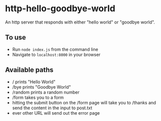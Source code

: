 # http-hello-goodbye-world

An http server that responds with either "hello world" or "goodbye world".

## To use
- Run `node index.js` from the command line
- Navigate to `localhost:8000` in your browser

## Available paths
  - / prints "Hello World"
  - /bye prints "Goodbye World"
  - /random prints a random number
  - /form takes you to a form
  - hitting the submit button on the /form page will take you to /thanks and send the content in the input to post.txt
  - ever other URL will send out the error page
